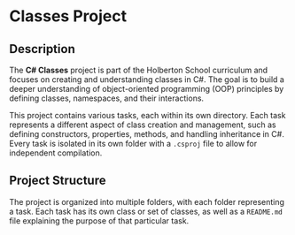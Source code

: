 # Classes Project

## Description

The **C# Classes** project is part of the Holberton School curriculum and focuses on creating and understanding classes in C#. The goal is to build a deeper understanding of object-oriented programming (OOP) principles by defining classes, namespaces, and their interactions.

This project contains various tasks, each within its own directory. Each task represents a different aspect of class creation and management, such as defining constructors, properties, methods, and handling inheritance in C#. Every task is isolated in its own folder with a `.csproj` file to allow for independent compilation.

## Project Structure

The project is organized into multiple folders, with each folder representing a task. Each task has its own class or set of classes, as well as a `README.md` file explaining the purpose of that particular task.
